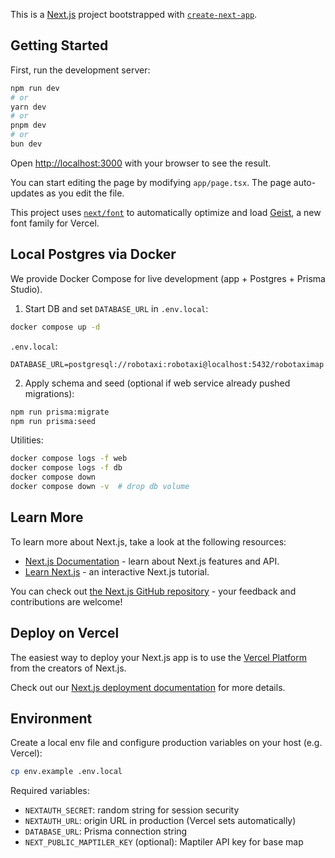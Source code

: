 This is a [Next.js](https://nextjs.org) project bootstrapped with [`create-next-app`](https://nextjs.org/docs/app/api-reference/cli/create-next-app).

## Getting Started

First, run the development server:

```bash
npm run dev
# or
yarn dev
# or
pnpm dev
# or
bun dev
```

Open [http://localhost:3000](http://localhost:3000) with your browser to see the result.

You can start editing the page by modifying `app/page.tsx`. The page auto-updates as you edit the file.

This project uses [`next/font`](https://nextjs.org/docs/app/building-your-application/optimizing/fonts) to automatically optimize and load [Geist](https://vercel.com/font), a new font family for Vercel.

## Local Postgres via Docker

We provide Docker Compose for live development (app + Postgres + Prisma Studio).

1) Start DB and set `DATABASE_URL` in `.env.local`:

```bash
docker compose up -d
```

`.env.local`:

```env
DATABASE_URL=postgresql://robotaxi:robotaxi@localhost:5432/robotaximap
```

2) Apply schema and seed (optional if web service already pushed migrations):

```bash
npm run prisma:migrate
npm run prisma:seed
```

Utilities:

```bash
docker compose logs -f web
docker compose logs -f db
docker compose down
docker compose down -v  # drop db volume
```

## Learn More

To learn more about Next.js, take a look at the following resources:

- [Next.js Documentation](https://nextjs.org/docs) - learn about Next.js features and API.
- [Learn Next.js](https://nextjs.org/learn) - an interactive Next.js tutorial.

You can check out [the Next.js GitHub repository](https://github.com/vercel/next.js) - your feedback and contributions are welcome!

## Deploy on Vercel

The easiest way to deploy your Next.js app is to use the [Vercel Platform](https://vercel.com/new?utm_medium=default-template&filter=next.js&utm_source=create-next-app&utm_campaign=create-next-app-readme) from the creators of Next.js.

Check out our [Next.js deployment documentation](https://nextjs.org/docs/app/building-your-application/deploying) for more details.

## Environment

Create a local env file and configure production variables on your host (e.g. Vercel):

```bash
cp env.example .env.local
```

Required variables:

- `NEXTAUTH_SECRET`: random string for session security
- `NEXTAUTH_URL`: origin URL in production (Vercel sets automatically)
- `DATABASE_URL`: Prisma connection string
- `NEXT_PUBLIC_MAPTILER_KEY` (optional): Maptiler API key for base map
